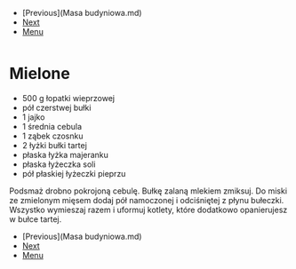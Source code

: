 <!-- Navigation Menu Start -->

- [Previous](Masa budyniowa.md)
- [Next](Miodownik.md)
- [Menu](README.md)

<div style="margin-bottom: 50px"></div>

<!-- /Navigation Menu Start -->


# Mielone

- 500 g łopatki wieprzowej 
- pół czerstwej bułki
- 1 jajko 
- 1 średnia cebula 
- 1 ząbek czosnku 
- 2 łyżki bułki tartej 
- płaska łyżka majeranku 
- płaska łyżeczka soli 
- pół płaskiej łyżeczki pieprzu 

Podsmaż drobno pokrojoną cebulę. Bułkę zalaną mlekiem zmiksuj. Do miski ze zmielonym mięsem dodaj pół namoczonej i odciśniętej z płynu bułeczki. Wszystko wymieszaj razem i uformuj kotlety, które dodatkowo opanierujesz w bułce tartej.


<!-- Navigation Menu End -->

- [Previous](Masa budyniowa.md)
- [Next](Miodownik.md)
- [Menu](README.md)

<div style="margin-bottom: 50px"></div>

<!-- /Navigation Menu End -->